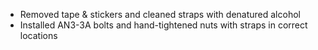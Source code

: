 * Removed tape & stickers and cleaned straps with denatured alcohol
* Installed AN3-3A bolts and hand-tightened nuts with straps in correct locations
